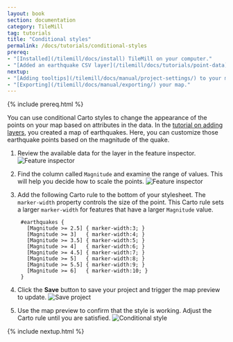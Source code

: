 ```yaml
---
layout: book
section: documentation
category: TileMill
tag: tutorials
title: "Conditional styles"
permalink: /docs/tutorials/conditional-styles
prereq:
- "[Installed](/tilemill/docs/install) TileMill on your computer."
- "[Added an earthquake CSV layer](/tilemill/docs/tutorials/point-data) to your TileMill project."
nextup:
- "[Adding tooltips](/tilemill/docs/manual/project-settings/) to your map."
- "[Exporting](/tilemill/docs/manual/exporting/) your map."
---
```


{% include prereq.html %}

You can use conditional Carto styles to change the appearance of the points on your map based on attributes in the data. In the [tutorial on adding layers](/tilemill/docs/tutorials/point-data), you created a map of earthquakes. Here, you can customize those earthquake points based on the magnitude of the quake.

1. Review the available data for the layer in the feature inspector.
  ![Feature inspector](/tilemill/assets/pages/feature-inspector-1.png)
2. Find the column called `Magnitude` and examine the range of values. This will help you decide how to scale the points.
  ![Feature inspector](/tilemill/assets/pages/feature-inspector-2.png)
3. Add the following Carto rule to the bottom of your stylesheet. The `marker-width` property controls the size of the point. This Carto rule sets a larger `marker-width` for features that have a larger `Magnitude` value.

        #earthquakes {
          [Magnitude >= 2.5] { marker-width:3; }
          [Magnitude >= 3]   { marker-width:4; }
          [Magnitude >= 3.5] { marker-width:5; }
          [Magnitude >= 4]   { marker-width:6; }
          [Magnitude >= 4.5] { marker-width:7; }
          [Magnitude >= 5]   { marker-width:8; }
          [Magnitude >= 5.5] { marker-width:9; }
          [Magnitude >= 6]   { marker-width:10; }
        }

4. Click the **Save** button to save your project and trigger the map preview to update.
  ![Save project](/tilemill/assets/pages/save-project.png)
5. Use the map preview to confirm that the style is working. Adjust the Carto rule until you are satisfied.
  ![Conditional style](/tilemill/assets/pages/conditional-style-1.png)

{% include nextup.html %}
